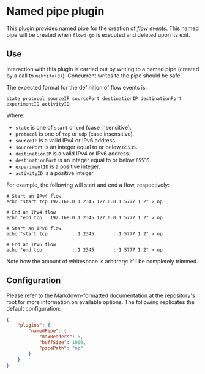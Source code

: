 # Named pipe plugin
This plugin provides named pipe for the creation of *flow events*. This named pipe will be created when `flowd-go` is
executed and deleted upon its exit.

## Use
Interaction with this plugin is carried out by writing to a named pipe (created by a call to `makfifo(3)`). Concurrent
writes to the pipe should be safe.

The expected format for the definition of flow events is:

    state protocol sourceIP sourcePort destinationIP destinationPort experimentID activityID

Where:

- `state` is one of `start` or `end` (case insensitive).
- `protocol` is one of `tcp` or `udp` (case insensitive).
- `sourceIP` is a valid IPv4 or IPv6 address.
- `sourcePort` is an integer equal to or below `65535`.
- `destinationIP` is a valid IPv4 or IPv6 address.
- `destinationPort` is an integer equal to or below `65535`.
- `experimentID` is a positive integer.
- `activityID` is a positive integer.

For example, the following will start and end a flow, respectively:

    # Start an IPv4 flow
    echo "start tcp 192.168.0.1 2345 127.0.0.1 5777 1 2" > np

    # End an IPv4 flow
    echo "end tcp   192.168.0.1 2345 127.0.0.1 5777 1 2" > np

    # Start an IPv6 flow
    echo "start tcp         ::1 2345       ::1 5777 1 2" > np

    # End an IPv6 flow
    echo "end tcp           ::1 2345       ::1 5777 1 2" > np

Note how the amount of whitespace is arbitrary: it'll be completely trimmed.

## Configuration
Please refer to the Markdown-formatted documentation at the repository's root for more information on available
options. The following replicates the default configuration:

```json
{
    "plugins": {
        "namedPipe": {
            "maxReaders": 5,
            "buffSize": 1000,
            "pipePath": "np"
        }
    }
}
